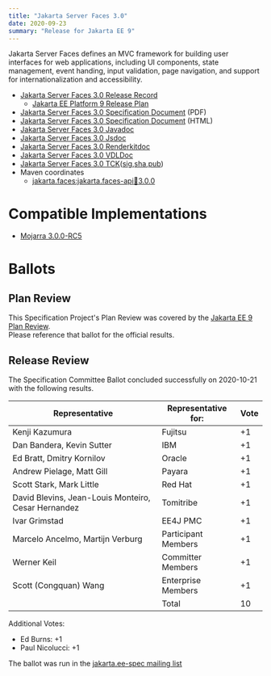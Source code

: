 ```yaml
---
title: "Jakarta Server Faces 3.0"
date: 2020-09-23
summary: "Release for Jakarta EE 9"
---
```

Jakarta Server Faces defines an MVC framework for building user interfaces for web applications,
including UI components, state management, event handing, input validation, page navigation, and
support for internationalization and accessibility.

* [Jakarta Server Faces 3.0 Release Record](https://projects.eclipse.org/projects/ee4j.faces/releases/3.0.0/plan)
  * [Jakarta EE Platform 9 Release Plan](https://eclipse-ee4j.github.io/jakartaee-platform/jakartaee9/JakartaEE9ReleasePlan)
* [Jakarta Server Faces 3.0 Specification Document](./jakarta-faces-3.0.pdf) (PDF)
* [Jakarta Server Faces 3.0 Specification Document](./jakarta-faces-3.0.html) (HTML)
* [Jakarta Server Faces 3.0 Javadoc](./apidocs)
* [Jakarta Server Faces 3.0 Jsdoc](./jsdoc)
* [Jakarta Server Faces 3.0 Renderkitdoc](./renderkitdoc)
* [Jakarta Server Faces 3.0 VDLDoc](./vdldoc)
* [Jakarta Server Faces 3.0 TCK](https://download.eclipse.org/jakartaee/faces/3.0/jakarta-faces-tck-3.0.0.zip)([sig](https://download.eclipse.org/jakartaee/faces/3.0/jakarta-faces-tck-3.0.0.zip.sig),[sha](https://download.eclipse.org/jakartaee/faces/3.0/jakarta-faces-tck-3.0.0.zip.sha256),[pub](https://raw.githubusercontent.com/jakartaee/specification-committee/master/jakartaee-spec-committee.pub))
* Maven coordinates
  * [jakarta.faces:jakarta.faces-api:jar:3.0.0](https://search.maven.org/artifact/jakarta.faces/jakarta.faces-api/3.0.0/jar)


# Compatible Implementations

* [Mojarra 3.0.0-RC5](https://github.com/eclipse-ee4j/mojarra/releases/download/3.0.0-RC5-RELEASE/jakarta.faces-3.0.0-RC5.jar)

# Ballots

## Plan Review

[//]: # (For Jakarta EE 9, the Platform Plan Review covered 95% of the Specification Projects.  For those Projects, just use the following statement in this Plan Review section:)

This Specification Project's Plan Review was covered by the [Jakarta EE 9 Plan Review](https://jakarta.ee/specifications/platform/9/).  
Please reference that ballot for the official results.

[//]: # (If your Project was required to do a standalone Plan Review...  You'll need to perform an official Plan Review ballot and record the results here.)

## Release Review

The Specification Committee Ballot concluded successfully on 2020-10-21 with the following results.

| Representative                                      | Representative for: | Vote |
|-----------------------------------------------------|---------------------|------|
| Kenji Kazumura                                      | Fujitsu             |   +1   |
| Dan Bandera, Kevin Sutter                           | IBM                 |   +1   |
| Ed Bratt, Dmitry Kornilov                           | Oracle              |   +1   |
| Andrew Pielage, Matt Gill                           | Payara              |   +1   |
| Scott Stark, Mark Little                            | Red Hat             |   +1   |
| David Blevins, Jean-Louis Monteiro, Cesar Hernandez | Tomitribe           |   +1   |
| Ivar Grimstad                                       | EE4J PMC            |   +1   |
| Marcelo Ancelmo, Martijn Verburg                    | Participant Members |   +1   |
| Werner Keil                                         | Committer Members   |   +1   |
| Scott (Congquan) Wang                               | Enterprise Members  |   +1   |
|                                                     | Total               |   10   |

Additional Votes:
- Ed Burns: +1
- Paul Nicolucci: +1


The ballot was run in the [jakarta.ee-spec mailing list]()
